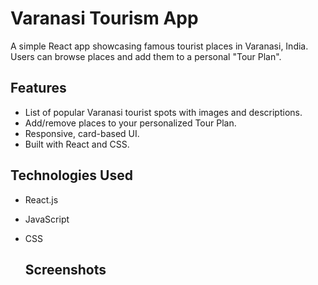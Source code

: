 # Varanasi Tourism App

A simple React app showcasing famous tourist places in Varanasi, India.  
Users can browse places and add them to a personal "Tour Plan".

## Features

- List of popular Varanasi tourist spots with images and descriptions.
- Add/remove places to your personalized Tour Plan.
- Responsive, card-based UI.
- Built with React and CSS.


## Technologies Used

- React.js
- JavaScript
- CSS

  ## Screenshots

